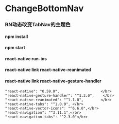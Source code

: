 # ChangeBottomNav
### RN动态改变TabNav的主题色 <br/>
#### npm install  </br>
#### npm start  </br>
#### react-native run-ios
 #### react-native link react-native-reanimated  <br>
   #### react-native link react-native-gesture-handler

    "react-native": "0.59.0",                   </br>
    "react-native-gesture-handler": "^1.3.0",    </br>
    "react-native-reanimated": "^1.1.0",        </br>
    "react-native-tabs": "^1.0.9", </br>
    "react-native-vector-icons": "^6.6.0",</br>
    "react-navigation": "^3.11.1",</br>
    "react-navigation-tabs": "^2.3.0"</br>
    
   
